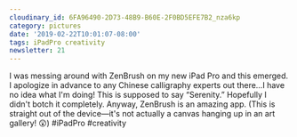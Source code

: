 ```yaml
---
cloudinary_id: 6FA96490-2D73-48B9-B60E-2F0BD5EFE7B2_nza6kp
category: pictures
date: '2019-02-22T10:01:07-08:00'
tags: iPadPro creativity
newsletter: 21
---
```


I was messing around with ZenBrush on my new iPad Pro and this emerged. I apologize in advance to any Chinese calligraphy experts out there…I have no idea what I'm doing! This is supposed to say “Serenity.” Hopefully I didn't botch it completely. Anyway, ZenBrush is an amazing app. (This is straight out of the device—it's not actually a canvas hanging up in an art gallery! 😲) #iPadPro #creativity